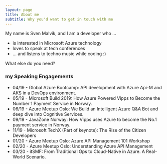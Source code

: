 ```yaml
---
layout: page
title: About me
subtitle: Why you'd want to get in touch with me
---
```


My name is Sven Malvik, and I am a developer who ...

- is interested in Microsoft Azure technology
- loves to speak at tech conferences
- ... and listens to techno music while coding :)

What else do you need?

### my Speaking Engagements

- 04/19 - Global Azure Bootcamp: API development with Azure Api-M and AKS in a DevOps environment.
- 05/19 - Microsoft Build 2019: How Azure Powered Vipps to Become the Number 1 Payment Service in Norway.
- 06/19 - Azure Meetup Oslo: We Build an Intelligent Azure Q&A Bot and deep dive into Cognitive Services.
- 09/19 - JavaZone Norway: How Vipps uses Azure to become the No.1 payment service in Norway.
- 11/19 - Microsoft TechX (Part of keynote): The Rise of the Citizen Developers
- 01/20 - Azure Meetup Oslo: Azure API Management 101 Workshop
- 02/20 - Azure Meetup Oslo: Understanding Azure API Management
- 03/20 - itSMF: From Traditional Ops to Cloud-Native in Azure. A Real-World Scenario.
